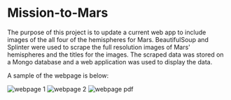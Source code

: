 # Mission-to-Mars

The purpose of this project is to update a current web app to include images of the all four of the hemispheres for Mars.
BeautifulSoup and Splinter were used to scrape the full resolution images of Mars' hemispheres and the titles for the 
images.  The scraped data was stored on a Mongo database and a web application was used to display the data.

A sample of the webpage is below:

![webpage 1](https://user-images.githubusercontent.com/100876517/170906742-a7cde860-7440-41ad-b302-a1f58a794a34.png)
  ![webpage 2](https://user-images.githubusercontent.com/100876517/170906751-1edd0afb-6312-479a-9ac1-70b2cdc68a66.png)
![webpage pdf](https://user-images.githubusercontent.com/100876517/170906763-93650a46-e804-4fd5-9ae4-1cbbbf48ce5f.png)
